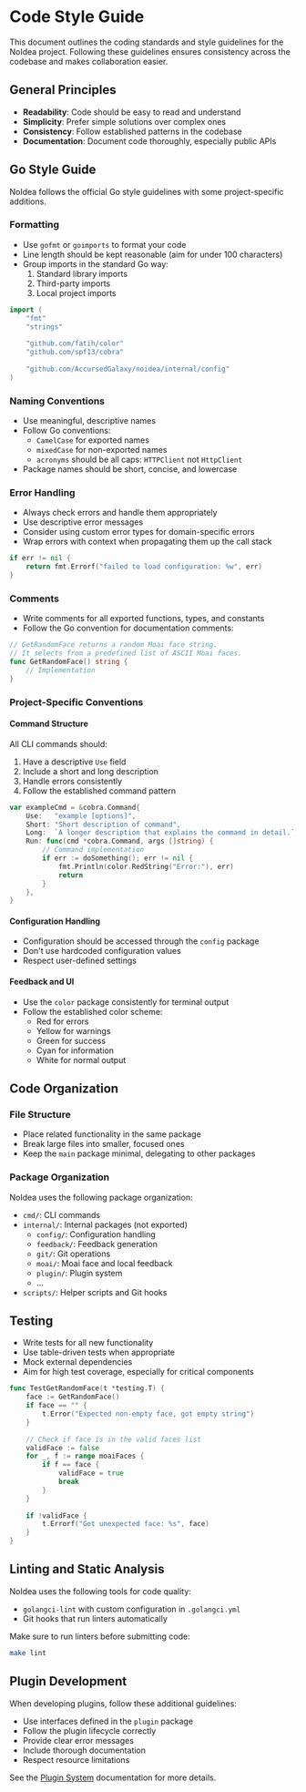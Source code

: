 # Code Style Guide

This document outlines the coding standards and style guidelines for the NoIdea project. Following these guidelines ensures consistency across the codebase and makes collaboration easier.

## General Principles

- **Readability**: Code should be easy to read and understand
- **Simplicity**: Prefer simple solutions over complex ones
- **Consistency**: Follow established patterns in the codebase
- **Documentation**: Document code thoroughly, especially public APIs

## Go Style Guide

NoIdea follows the official Go style guidelines with some project-specific additions.

### Formatting

- Use `gofmt` or `goimports` to format your code
- Line length should be kept reasonable (aim for under 100 characters)
- Group imports in the standard Go way:
  1. Standard library imports
  2. Third-party imports
  3. Local project imports

```go
import (
    "fmt"
    "strings"
    
    "github.com/fatih/color"
    "github.com/spf13/cobra"
    
    "github.com/AccursedGalaxy/noidea/internal/config"
)
```

### Naming Conventions

- Use meaningful, descriptive names
- Follow Go conventions:
  - `CamelCase` for exported names
  - `mixedCase` for non-exported names
  - `acronyms` should be all caps: `HTTPClient` not `HttpClient`
- Package names should be short, concise, and lowercase

### Error Handling

- Always check errors and handle them appropriately
- Use descriptive error messages
- Consider using custom error types for domain-specific errors
- Wrap errors with context when propagating them up the call stack

```go
if err != nil {
    return fmt.Errorf("failed to load configuration: %w", err)
}
```

### Comments

- Write comments for all exported functions, types, and constants
- Follow the Go convention for documentation comments:

```go
// GetRandomFace returns a random Moai face string.
// It selects from a predefined list of ASCII Moai faces.
func GetRandomFace() string {
    // Implementation
}
```

### Project-Specific Conventions

#### Command Structure

All CLI commands should:

1. Have a descriptive `Use` field
2. Include a short and long description
3. Handle errors consistently
4. Follow the established command pattern

```go
var exampleCmd = &cobra.Command{
    Use:   "example [options]",
    Short: "Short description of command",
    Long:  `A longer description that explains the command in detail.`,
    Run: func(cmd *cobra.Command, args []string) {
        // Command implementation
        if err := doSomething(); err != nil {
            fmt.Println(color.RedString("Error:"), err)
            return
        }
    },
}
```

#### Configuration Handling

- Configuration should be accessed through the `config` package
- Don't use hardcoded configuration values
- Respect user-defined settings

#### Feedback and UI

- Use the `color` package consistently for terminal output
- Follow the established color scheme:
  - Red for errors
  - Yellow for warnings
  - Green for success
  - Cyan for information
  - White for normal output

## Code Organization

### File Structure

- Place related functionality in the same package
- Break large files into smaller, focused ones
- Keep the `main` package minimal, delegating to other packages

### Package Organization

NoIdea uses the following package organization:

- `cmd/`: CLI commands
- `internal/`: Internal packages (not exported)
  - `config/`: Configuration handling
  - `feedback/`: Feedback generation
  - `git/`: Git operations
  - `moai/`: Moai face and local feedback
  - `plugin/`: Plugin system
  - ...
- `scripts/`: Helper scripts and Git hooks

## Testing

- Write tests for all new functionality
- Use table-driven tests when appropriate
- Mock external dependencies
- Aim for high test coverage, especially for critical components

```go
func TestGetRandomFace(t *testing.T) {
    face := GetRandomFace()
    if face == "" {
        t.Error("Expected non-empty face, got empty string")
    }
    
    // Check if face is in the valid faces list
    validFace := false
    for _, f := range moaiFaces {
        if f == face {
            validFace = true
            break
        }
    }
    
    if !validFace {
        t.Errorf("Got unexpected face: %s", face)
    }
}
```

## Linting and Static Analysis

NoIdea uses the following tools for code quality:

- `golangci-lint` with custom configuration in `.golangci.yml`
- Git hooks that run linters automatically

Make sure to run linters before submitting code:

```bash
make lint
```

## Plugin Development

When developing plugins, follow these additional guidelines:

- Use interfaces defined in the `plugin` package
- Follow the plugin lifecycle correctly
- Provide clear error messages
- Include thorough documentation
- Respect resource limitations

See the [Plugin System](plugins/index.md) documentation for more details. 